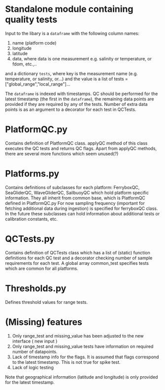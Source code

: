 # Standalone module containing quality tests

Input to the libary is a `dataframe` with the following column names:
1. name (platform code)
2. longitude
3. latitude
4. data, where data is one measurement e.g. salinity or temperature, or fdom, etc.,..

and a dictionary `tests`, where key is the measurement name 
(e.g. temperature, or salinity, or...) and the value is a 
list of tests =["global_range","local_range"]...

The `dataframe` is indexed with timestamps. 
QC should be performed for the latest timestamp (the first in the `dataframe`),
the remaining data points are provided if they are required by any of the tests.
Number of extra data points is as an argument to a decorator for each test in QCTests.

# PlatformQC.py

Contains definition of PlatformQC class.
applyQC method of this class executes the QC tests and returns QC flags.
Apart from applyQC methods, there are several more functions which seem unused(?)


# Platforms.py
Contains definitions of subclasses for each platform: FerryboxQC, SeaGliderQC, WaveGliderQC, SailbuoyQC 
which hold platform specific information.
They all inherit from common base, which is PlatformQC defined in PlatformQC.py
For now sampling frequency (important for fetching additional data during ingestion) is specified for ferryboxQC class.
In the future these subclasses can hold information about additional tests or calibration constants, etc.


# QCTests.py 
Contains definition of QCTests class which has a list 
of (static) function definitions for each QC test and a decorator checking number of sample requirements for each test.
A global array common_test specifies tests which are common for all platforms.

# Thresholds.py 
Defines threshold values for range tests.


# (Missing) features

1. Only range_test and missing_value has been adjusted to the new interface ( new input )
2. Only range_test and missing_value tests have information on required number of datapoints.
3. Lack of timestamp info for the flags. It is assumed that flags correspond to the latest 
   timestamp. This is not true for spike test.   
4. Lack of logic testing

Note that geographical information (latitude and longitude) is only provided for the latest
timestamp.
